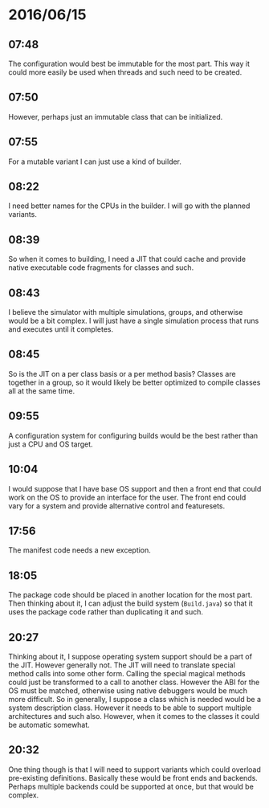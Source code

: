 # 2016/06/15

## 07:48

The configuration would best be immutable for the most part. This way it could
more easily be used when threads and such need to be created.

## 07:50

However, perhaps just an immutable class that can be initialized.

## 07:55

For a mutable variant I can just use a kind of builder.

## 08:22

I need better names for the CPUs in the builder. I will go with the planned
variants.

## 08:39

So when it comes to building, I need a JIT that could cache and provide native
executable code fragments for classes and such.

## 08:43

I believe the simulator with multiple simulations, groups, and otherwise would
be a bit complex. I will just have a single simulation process that runs and
executes until it completes.

## 08:45

So is the JIT on a per class basis or a per method basis? Classes are together
in a group, so it would likely be better optimized to compile classes all at
the same time.

## 09:55

A configuration system for configuring builds would be the best rather than
just a CPU and OS target.

## 10:04

I would suppose that I have base OS support and then a front end that could
work on the OS to provide an interface for the user. The front end could vary
for a system and provide alternative control and featuresets.

## 17:56

The manifest code needs a new exception.

## 18:05

The package code should be placed in another location for the most part. Then
thinking about it, I can adjust the build system (`Build.java`) so that it
uses the package code rather than duplicating it and such.

## 20:27

Thinking about it, I suppose operating system support should be a part of the
JIT. However generally not. The JIT will need to translate special method
calls into some other form. Calling the special magical methods could just be
transformed to a call to another class. However the ABI for the OS must be
matched, otherwise using native debuggers would be much more difficult. So in
generally, I suppose a class which is needed would be a system description
class. However it needs to be able to support multiple architectures and such
also. However, when it comes to the classes it could be automatic somewhat.

## 20:32

One thing though is that I will need to support variants which could overload
pre-existing definitions. Basically these would be front ends and backends.
Perhaps multiple backends could be supported at once, but that would be
complex.

